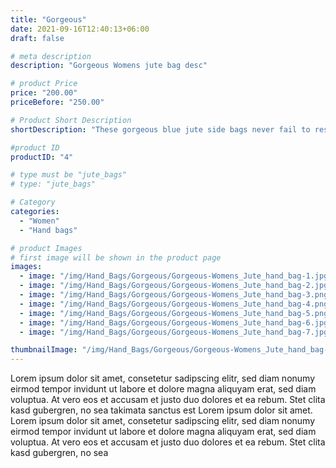 ```yaml
---
title: "Gorgeous"
date: 2021-09-16T12:40:13+06:00
draft: false

# meta description
description: "Gorgeous Womens jute bag desc"

# product Price
price: "200.00"
priceBefore: "250.00"

# Product Short Description
shortDescription: "These gorgeous blue jute side bags never fail to rescue fashion & function with their ecological flair. Feel more alive than ever!"

#product ID
productID: "4"

# type must be "jute_bags"
# type: "jute_bags"

# Category
categories:
  - "Women"
  - "Hand bags"

# product Images
# first image will be shown in the product page
images:
  - image: "/img/Hand_Bags/Gorgeous/Gorgeous-Womens_Jute_hand_bag-1.jpg"
  - image: "/img/Hand_Bags/Gorgeous/Gorgeous-Womens_Jute_hand_bag-2.jpg"
  - image: "/img/Hand_Bags/Gorgeous/Gorgeous-Womens_Jute_hand_bag-3.png"
  - image: "/img/Hand_Bags/Gorgeous/Gorgeous-Womens_Jute_hand_bag-4.png"
  - image: "/img/Hand_Bags/Gorgeous/Gorgeous-Womens_Jute_hand_bag-5.png"
  - image: "/img/Hand_Bags/Gorgeous/Gorgeous-Womens_Jute_hand_bag-6.jpg"
  - image: "/img/Hand_Bags/Gorgeous/Gorgeous-Womens_Jute_hand_bag-7.jpg"

thumbnailImage: "/img/Hand_Bags/Gorgeous/Gorgeous-Womens_Jute_hand_bag-4.png"
---
```


Lorem ipsum dolor sit amet, consetetur sadipscing elitr, sed diam nonumy eirmod tempor invidunt ut labore et dolore magna aliquyam erat, sed diam voluptua. At vero eos et accusam et justo duo dolores et ea rebum. Stet clita kasd gubergren, no sea takimata sanctus est Lorem ipsum dolor sit amet. Lorem ipsum dolor sit amet, consetetur sadipscing elitr, sed diam nonumy eirmod tempor invidunt ut labore et dolore magna aliquyam erat, sed diam voluptua. At vero eos et accusam et justo duo dolores et ea rebum. Stet clita kasd gubergren, no sea
